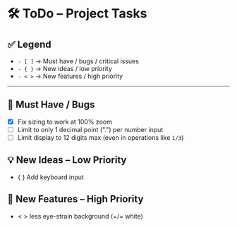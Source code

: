 # 🛠️ ToDo – Project Tasks

## ✅ Legend
- `- [ ]` → Must have / bugs / critical issues  
- `- { }` → New ideas / low priority  
- `- < >` → New features / high priority  

---

## 🐞 Must Have / Bugs
- [x] Fix sizing to work at 100% zoom  
- [ ] Limit to only 1 decimal point (".") per number input  
- [ ] Limit display to 12 digits max (even in operations like `1/3`)  

## 💡 New Ideas – Low Priority
- { } Add keyboard input  

## 🚀 New Features – High Priority
- < > less eye-strain background (=/= white)